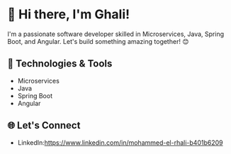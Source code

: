 # 👋 Hi there, I'm Ghali!


I'm a passionate software developer skilled in Microservices, Java, Spring Boot, and Angular. Let's build something amazing together! 😊

## 🚀 Technologies & Tools
- Microservices
- Java
- Spring Boot
- Angular

## 🌐 Let's Connect

- LinkedIn:https://www.linkedin.com/in/mohammed-el-rhali-b401b6209
